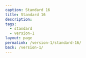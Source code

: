 ```yaml
---
caption: Standard 16
title: Standard 16
description:
tags:
  - standard
  - version-1
layout: page
permalink: /version-1/standard-16/
back: /version-1/
---
```


